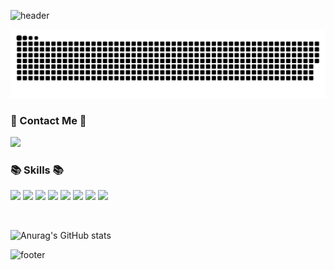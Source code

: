 ![header](https://capsule-render.vercel.app/api?type=wave&text=Ma's%20Github%20!&color=0:a8edea,100:fed6e3&height=200&fontColor=F5F8F9&fontSize=60&animation=twinkling)
<br />

<img src="https://github.com/mayungyeong/mayungyeong/blob/output/github-contribution-grid-snake.svg"/>
<br />

### 🍄 Contact Me 🍄
<p>
<a href="mailto:kwn07191@naver.com" target="_blank"><img src="https://img.shields.io/badge/kwn07191@naver.com-03C75A?style=flat&logo=naver&logoColor=white"/></a>
</p>

### 📚 Skills 📚
<p>
  <img src="https://img.shields.io/badge/SpringBoot-6DB33F?style=flat&logo=SpringBoot&logoColor=white"/>
  <img src="https://img.shields.io/badge/HTML5-E34F26?style=flat&logo=HTML5&logoColor=white"/>
  <img src="https://img.shields.io/badge/CSS3-1572B6?style=flat&logo=CSS3&logoColor=white"/>
  <img src="https://img.shields.io/badge/JavaScript-F7DF1E?style=flat&logo=JavaScript&logoColor=white"/>
  <img src="https://img.shields.io/badge/React-61DAFB?style=flat&logo=React&logoColor=white"/>
  <img src="https://img.shields.io/badge/Node.js-339933?style=flat&logo=Node.js&logoColor=white"/>
  <img src="https://img.shields.io/badge/MySQL-4479A1?style=flat&logo=MySQL&logoColor=white"/>
  <img src="https://img.shields.io/badge/PostgreSQL-#4169E1?style=flat&logo=PostgreSQL&logoColor=white"/>
</p>

<br />

<!--[![Top Langs](https://github-readme-stats.vercel.app/api/top-langs/?username=mayungyeong&layout=compact)](https://github.com/anuraghazra/github-readme-stats)
<br />-->

![Anurag's GitHub stats](https://github-readme-stats-sigma-five.vercel.app/api?username=mayungyeong&show_icons=true&theme=flag-india)
<br />

![footer](https://capsule-render.vercel.app/api?type=wave&color=0:a8edea,100:fed6e3&height=150&section=footer)

